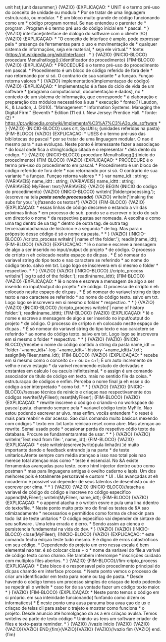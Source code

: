 unit hst;{unit dasummer;} {VAZIO} {EXPLICAÇAO: * UNIT é o termo pré-uso do conceito de unidade ou modulo * Por se tratar de uma linguagem estruturada, ou modular. * É um bloco muito grande de código funcionando como um * código program normal. Se nao entendeu o parenter de * program . Program é o termo pré uso do código inicial em * pascal. * } {VAZIO} interface{interface de dialogo do software com o cliente I/O} {VAZIO} {EXPLICAÇAO: * "O conceito de Interface é amplo, pode expressar pela * presença de ferramentas para o uso e movimentação de * qualquer sistema de informações, seja ele material, * seja ele virtual." * fonte: (https://pt.wikipedia.org/wiki/Interface) . * } {VAZIO} {INICIO-BLOCO} procedure Menulhstlogg();{identificador do procedimento} {FIM-BLOCO} {VAZIO} {EXPLICAÇAO: * PROCEDURE é o termo pré-uso do procedimento em pascal. * Procedimento é um bloco de código referido de fora dele * nao retornando por si só. O contrario de sua variante * a funçao. Funçao retorna valores * } {VAZIO} implementation{implementaçao de código} {VAZIO} {EXPLICAÇAO: * Implementação é a fase do ciclo de vida de um software * (programa computacional, documentação e dados), no * contexto de um sistema de informação, que corresponde * à elaboração e preparação dos módulos necessários à sua * execução * fonte:(1) Laudon, K., & Laudon, J. (2010). "Management * Information Systems: Managing the Digital Firm." Eleventh * Edition (11 ed.). New Jersey: Prentice Hall. * fonte:(2) * https://pt.wikipedia.org/wiki/Implementa%C3%A7%C3%A3o_de_software * } {VAZIO} {INICIO-BLOCO} uses crt, SysUtils; {unidades referidas na pasta} {FIM-BLOCO} {VAZIO} {EXPLICAÇAO: * USES é o termo pré-uso das bibliotecas de pascal * por se tratar de uma linguagem modular. O nao é mesmo para * sua evoluçao. Neste ponto é interessante fazer a associaçao * do local onde fica a string/código citada e o representar * dela dento do código. * } {VAZIO} {INICIO-BLOCO} procedure Menulhstlogg();{inicio do procedimento} {FIM-BLOCO} {VAZIO} {EXPLICAÇAO: * PROCEDURE é o termo pré-uso do procedimento em pascal. * Procedimento é um bloco de código referido de fora dele * nao retornando por si só. O contrario de sua variante * a funçao. Funçao retorna valores * * } var name_idt : string;{VARIAVEIS} name_idtt : string; {VARIAVEIS} name_idttt : string; {VARIAVEIS} MyFileer: text;{VARIAVEIS} {VAZIO} BEGIN {INICIO do código do procedimento} {VAZIO} {INICIO-BLOCO} writeln('|folder:processing.');{escreve na tela ***pasta sendo processada***} {VAZIO} writeln('|making the subs for you: ');{fazendo os textos*} {VAZIO} {FIM-BLOCO} {VAZIO} {EXPLICAÇAO: * essas linhas de código descreve o estando a vir das próximas linhas * em processo de sub. pondo se a escrever o texto do sub em diretorio o nome * da respectiva pastaa ser nomeada. A escolha e como uma tag dentro de ua tag * dentro de outra tag. de outra tag terceiraaindachamaa de historico e a segunda * de log. Mas para o próposito desse código é só o nome da pasta. * * } {VAZIO} {INICIO-BLOCO} //cripto_process writeln('| name of the folder:'); readln(name_idt); {FIM-BLOCO} {VAZIO} {EXPLICAÇAO: * lê o nome e escreve a mensagem de algo a ser inserido no input/output do projeto * de código. O processo de crripto n eh colocado nestte espaço de dir.pas . * É só nomear do variavel string do tipo texto e nao caractere se referindo * ao nome do código texto. salvo em txt. Logo logo se inscrevera em si mesmo o folder * respectivo. * * } {VAZIO} {VAZIO} {INICIO-BLOCO} //cripto_process writeln('| log to add of the folder:'); readln(name_idtt); {FIM-BLOCO} {VAZIO} {EXPLICAÇAO: * lê o nome e escreve a mensagem de algo a ser inserido no input/output do projeto * de código. O processo de crripto n eh colocado nestte espaço de dir.pas . * É só nomear do variavel string do tipo texto e nao caractere se referindo * ao nome do código texto. salvo em txt. Logo logo se inscrevera em si mesmo o folder * respectivo. * * } {VAZIO} {VAZIO} {INICIO-BLOCO} //cripto_process writeln('| name of history folder:'); readln(name_idttt); {FIM-BLOCO} {VAZIO} {EXPLICAÇAO: * lê o nome e escreve a mensagem de algo a ser inserido no input/output do projeto * de código. O processo de crripto n eh colocado nestte espaço de dir.pas . * É só nomear do variavel string do tipo texto e nao caractere se referindo * ao nome do código texto. salvo em txt. Logo logo se inscrevera em si mesmo o folder * respectivo. * * } {VAZIO} {VAZIO} {INICIO-BLOCO}//recebe o nome do código contido a string da pasta name_idt := 'folder-'+name_idt+'-log-'+name_idtt+'-history-'+name_idttt+'.txt'; assign(MyFileer,name_idt); {FIM-BLOCO} {VAZIO} {EXPLICAÇAO: * recebe em si mesmo como o conceito c++ ou c= c+1; É um auto incremento de velho e novo estagio * da varivel recomendo estudo de derivadas e cnstantes em calculo I ou caculo infinitesimal. * o assign é um comando associador de titulo de código em texto. mais no sentido file da coisa. * estruturaçao de códigos e enfim. Perceba o nome final ja eh esse o do código a ser interpretado * como txt. * * } {VAZIO} {VAZIO} {INICIO-BLOCO}//sessao técnica de reinicio e criaçao nao respectivamente dos códigos rewrite(MyFileer); reset(MyFileer); {FIM-BLOCO} {VAZIO} {EXPLICAÇAO: * rewrite inscreve o código o criando-o no workspace do pascal.pasta. chamndo sempre pela * variavel código texto MyFile. Nao estou podendo escrever ar uivo. mas enfim. vocês entendem * o reset é mais para reabrir e dar acesso. Sao dois comando muito basicos mexendo com códigos * texto em .txt tanto reinicao reset como abre. Mas atençao ao rewrite. Semal usado pode * ocasionar perda do respetivo códio texto da database. Procure se fundamentarantes de usar. * * } {VAZIO} {VAZIO} writeln('Text read from file: ', name_idt); {FIM-BLOCO} {VAZIO} {EXPLICAÇAO: * este writeln(escreve(write)pula linha(ln) )é muito importante dando o feedback entrando ja na parte * de teste unitarios.Atente sempre com média atençao a isso nao total pois nao merece total atençao mas como * teste é essencial. No &A existe ferramentas avançadas para teste. como html injector dentre outro como postman * mas para linguagens antigas é ovelho caderno e lapis. Um dos melhores pois é totalmente persozavel e custom * UI . Uis avançadas at eh nocaderno é possivel vai depender de seus talentos de desenhista ou de escrever por cima. * * } {VAZIO} {VAZIO} {INICIO-BLOCO}//atacha a variavel de código do código e inscreve no código especifico append(MyFileer); writeln(MyFileer, name_idt); {FIM-BLOCO} {VAZIO} {EXPLICAÇAO: * o append atacha e o writeln esvre e pula uma lina ddentro do texto/file. * Neste ponto muito próximo do final os testes de &A sao otimizadamente * necessarios e permitidos como forma de checkin para todo list de teste unitarios * O código especifico vai depender de sintaxe do seu software . Uma letra errada e é erro. * Sendo assim ap cienca e persistencia fundamental na vida do dev. * } {VAZIO} {VAZIO} {INICIO-BLOCO} close(MyFileer); {INICIO-BLOCO} {VAZIO} {EXPLICAÇAO: * este comando fecha ediçao teste tudo mesmo. E é digno de erros catastróficos em seu código. * Dependendo do projeto um erro nessa escala é bem elemental nao ter. é só colocar close + o * nome da variavel do file.a varivel de código texto como chamo. Ele tambbém interrompe * inscrições cuidado com multiplos files abertos. * } {VAZIO} {FIM-BLOCO}//fim-cripto_process {EXPLICAÇAO: * Este bloco é o responsavel pelo procedimento principal do dir.pas chamdo em interface process. * Neste ponto vemos o processo de criar um identificador em texto para nome ou tag de pasta. * Desde havendo o código temos um processo simples de criaçao de texto podendo se repetir ali o writeln * caso for de sa vontade fazer um código texto maior. * } {VAZIO} {FIM-BLOCO} {EXPLICAÇAO: * Neste ponto temos o código em si próprio. em sua inteiridade funcionando( funfando como dizem os informaticos) * É neste ponto uma ausa parauma boa avaa çao de ux e criaçao de telas cli para saber o trajeto e mostrar como funciona * o projeto. Desde anuncio até homolgaçao da as a em criaçao avulsa. Temos writelns ea parte de texto código * Unindo-as teos um software criador de files e texto-pasta reminder. * } {VAZIO} //vazio inicio {VAZIO} {VAZIO}{VAZIO}{VAZIO} END;{fim}{VAZIO}{VAZIO} {VAZIO}//vazio fim {VAZIO} end.{fim}
